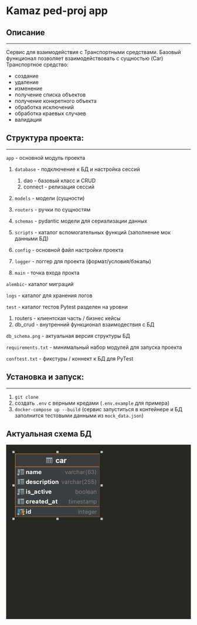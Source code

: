 # Kamaz ped-proj app 

## Описание

---

Сервис для взаимодействия с Транспортными средствами. Базовый функционал позволяет взаимодействовать с сущностью (Car) Транспортное средство:

* создание 
* удаление
* изменение 
* получение списка объектов
* получение конкретного объекта
* обработка исключений
* обработка краевых случаев
* валидация


## Структура проекта:

---
`app` - основной модуль проекта 


1. `database` - подключение к БД и настройка сессий 
    
    1. dao - базовый класс и CRUD 
    2. connect - релизация сессий
2. `models` - модели (сущности)
3. `routers` - ручки по сущностям
4. `schemas` - pydantic модели для сериализации данных
5. `scripts` - каталог вспомогательных функций (заполнение мок данными БД)
6. `config` - основной файл настройки проекта
7. `logger` - логгер для проекта (формат/условия/бэкапы)
8. `main` - точка входа прокта

`alembic`- каталог миграций

`logs` - каталог для хранения логов

`test` - каталог тестов Pytest разделен на уровни 
1. routers - клиентская часть / бизнес кейсы
2. db_crud - внутренний функционал взаимодествия с БД

`db_schema.png` - актуальная версия структуры БД

`requirements.txt` - минимальный набор модулей для запуска проекта

`conftest.txt` - фикстуры / коннект к БД для PyTest


## Установка и запуск:

---
1. `git clone`
2. создать `.env` с верными кредами (`.env.example` для примера)
3. `docker-compose up --build` (сервис запуститься в контейнере и БД заполнится тестовыми данными из `mock_data.json`)


## Актуальная схема БД
![db_scheme.png](https://github.com/fiveh/kamaz_digital/blob/main/db_scheme.png)